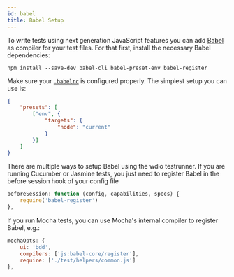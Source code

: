 ```yaml
---
id: babel
title: Babel Setup
---
```


To write tests using next generation JavaScript features you can add [Babel](https://babeljs.io/) as compiler for your test files. For that first, install the necessary Babel dependencies:

```
npm install --save-dev babel-cli babel-preset-env babel-register
```

Make sure your [`.babelrc`](https://babeljs.io/docs/en/babelrc.html) is configured properly. The simplest setup you can use is:

```json
{
    "presets": [
        ["env", {
            "targets": {
                "node": "current"
            }
        }]
    ]
}
```

There are multiple ways to setup Babel using the wdio testrunner. If you are running Cucumber or Jasmine tests, you just need to register Babel in the before session hook of your config file

```js
beforeSession: function (config, capabilities, specs) {
    require('babel-register')
},
```

If you run Mocha tests, you can use Mocha's internal compiler to register Babel, e.g.:

```js
mochaOpts: {
    ui: 'bdd',
    compilers: ['js:babel-core/register'],
    require: ['./test/helpers/common.js']
},
```
